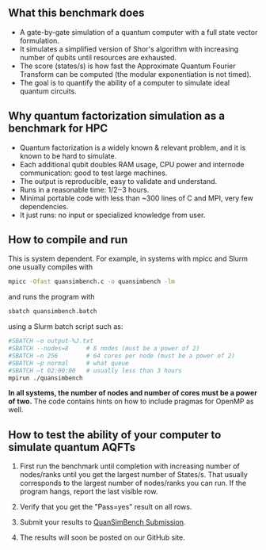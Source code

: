 ## What this benchmark does

- A gate-by-gate simulation of a quantum computer with a full state vector formulation. 
- It simulates a simplified version of Shor's algorithm with increasing number of qubits until resources are exhausted.
- The score (states/s) is how fast the Approximate Quantum Fourier Transform can be computed (the modular exponentiation is not timed).  
- The goal is to quantify the ability of a computer to simulate ideal quantum circuits.

## Why quantum factorization simulation as a benchmark for HPC
- Quantum factorization is a widely known & relevant problem, and it is known to be hard to simulate.
- Each additional qubit doubles RAM usage, CPU power and internode communication: good to test large machines.
- The output is reproducible, easy to validate and understand.
- Runs in a reasonable time: 1/2‒3 hours.
- Minimal portable code with less than ~300 lines of C and MPI, very few dependencies.
- It just runs: no input or specialized knowledge from user.

## How to compile and run
This is system dependent. For example, in systems with mpicc and Slurm one usually compiles with
```bash
mpicc -Ofast quansimbench.c -o quansimbench -lm
```
and runs the program with
```bash
sbatch quansimbench.batch
```
using a Slurm batch script such as:
```bash
#SBATCH –o output-%J.txt
#SBATCH --nodes=8     # 8 nodes (must be a power of 2)
#SBATCH –n 256        # 64 cores per node (must be a power of 2)
#SBATCH –p normal     # what queue
#SBATCH –t 02:00:00   # usually less than 3 hours
mpirun ./quansimbench
```
**In all systems, the number of nodes and number of cores must be a power of two.**
The code contains hints on how to include pragmas for OpenMP as well.

## How to test the ability of your computer to simulate quantum AQFTs

1. First run the benchmark until completion with increasing number of nodes/ranks until you get the largest number of States/s. That usually corresponds to the largest number of nodes/ranks you can run. If the program hangs, report the last visible row.

2. Verify that you get the "Pass=yes" result on all rows.

3. Submit your results to [QuanSimBench Submission](https://docs.google.com/forms/d/e/1FAIpQLSeVwp_4FZJWyS5UsfBrtxq8PXkKJLoRvgHkpfTuOuJ-wcudiw/viewform?usp=sf_link).

4. The results will soon be posted on our GitHub site.
